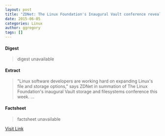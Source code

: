```yaml
---
layout: post
title: "ZDNet: The Linux Foundation's Inaugural Vault conference reveals the future of storage and filesystems"
date: 2015-06-05
categories: Linux
author: ggregory
tags: []
---
```



#### Digest
>digest unavailable

#### Extract
>"Linux software developers are working hard on expanding Linux's file and storage options," says ZDNet in summation of The Linux Foundation's inaugural Vault storage and filesystems conference this week.&nbsp;...

#### Factsheet
>factsheet unavailable

[Visit Link](http://www.linuxfoundation.org/news-media/news/2015/03/zdnet-linux-foundations-inaugural-vault-conference-reveals-future-storage)


